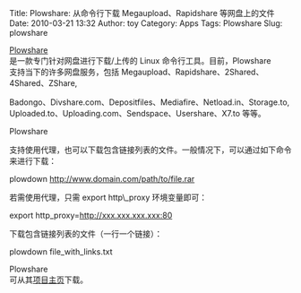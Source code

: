 Title: Plowshare: 从命令行下载 Megaupload、Rapidshare 等网盘上的文件
Date: 2010-03-21 13:32
Author: toy
Category: Apps
Tags: Plowshare
Slug: plowshare

[Plowshare](http://code.google.com/p/plowshare/)  
是一款专门针对网盘进行下载/上传的 Linux 命令行工具。目前，Plowshare  
支持当下的许多网盘服务，包括
Megaupload、Rapidshare、2Shared、4Shared、ZShare,  

Badongo、Divshare.com、Depositfiles、Mediafire、Netload.in、Storage.to,  
Uploaded.to、Uploading.com、Sendspace、Usershare、X7.to 等等。

Plowshare  

支持使用代理，也可以下载包含链接列表的文件。一般情况下，可以通过如下命令来进行下载：

plowdown http://www.domain.com/path/to/file.rar

若需使用代理，只需 export http\\\_proxy 环境变量即可：

export http\_proxy=http://xxx.xxx.xxx.xxx:80

下载包含链接列表的文件（一行一个链接）：

plowdown file\_with\_links.txt

Plowshare  
可从其[项目主页](http://code.google.com/p/plowshare/downloads/)下载。
